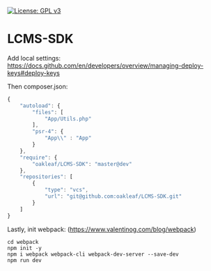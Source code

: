 [![License: GPL v3](https://img.shields.io/badge/License-GPLv3-blue.svg)](https://www.gnu.org/licenses/gpl-3.0)

# LCMS-SDK

Add local settings:
https://docs.github.com/en/developers/overview/managing-deploy-keys#deploy-keys

Then composer.json:
```javascript
{
    "autoload": {
        "files": [
            "App/Utils.php"
        ],
        "psr-4": {
            "App\\" : "App"
        }
    },
    "require": {
    	"oakleaf/LCMS-SDK": "master@dev"
    },
    "repositories": [
	    {
	        "type": "vcs",
	        "url": "git@github.com:oakleaf/LCMS-SDK.git"
	    }
    ]
}
```

Lastly, init webpack: (https://www.valentinog.com/blog/webpack)
```
cd webpack
npm init -y
npm i webpack webpack-cli webpack-dev-server --save-dev
npm run dev
```
